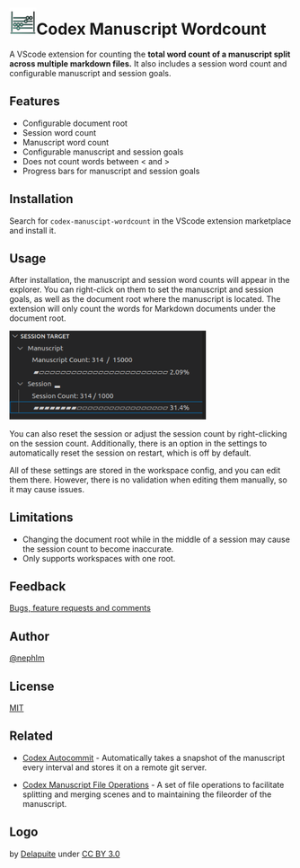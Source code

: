 # <img src="https://raw.githubusercontent.com/nephlm/codex-manuscript-wordcount/main/logo.png" width=48>Codex Manuscript Wordcount

A VScode extension for counting the **total word count of a manuscript split across multiple markdown files.** It also includes a session word count and configurable manuscript and session goals.

## Features

- Configurable document root
- Session word count
- Manuscript word count
- Configurable manuscript and session goals
- Does not count words between < and >
- Progress bars for manuscript and session goals

## Installation

Search for `codex-manuscipt-wordcount` in the VScode extension marketplace and install it.

## Usage

After installation, the manuscript and session word counts will appear in the explorer. You can right-click on them to set the manuscript and session goals, as well as the document root where the manuscript is located. The extension will only count the words for Markdown documents under the document root.

<img src="https://raw.githubusercontent.com/nephlm/codex-manuscript-wordcount/main/screenshot.png" width=350>

You can also reset the session or adjust the session count by right-clicking on the session count. Additionally, there is an option in the settings to automatically reset the session on restart, which is off by default.

All of these settings are stored in the workspace config, and you can edit them there. However, there is no validation when editing them manually, so it may cause issues.

## Limitations

- Changing the document root while in the middle of a session may cause the session count to become inaccurate.
- Only supports workspaces with one root.

## Feedback

[Bugs, feature requests and comments](https://github.com/nephlm/codex-manuscript-wordcount/issues)

## Author

[@nephlm](https://www.github.com/nephlm)


## License

[MIT](https://choosealicense.com/licenses/mit/)

## Related

- [Codex Autocommit](https://marketplace.visualstudio.com/items?itemName=ZenBrewismBooks.codex-autocommit&ssr=false#overview) - Automatically takes a snapshot of the manuscript every interval and stores it on a remote git server.

- [Codex Manuscript File Operations](https://marketplace.visualstudio.com/items?itemName=ZenBrewismBooks.codex-manuscript-file-operations) - A set of file operations to facilitate splitting and merging scenes and to maintaining the fileorder of the manuscript.

## Logo

by [Delapuite](https://game-icons.net/1x1/delapouite/abacus.html) under [CC BY 3.0](http://creativecommons.org/licenses/by/3.0/)